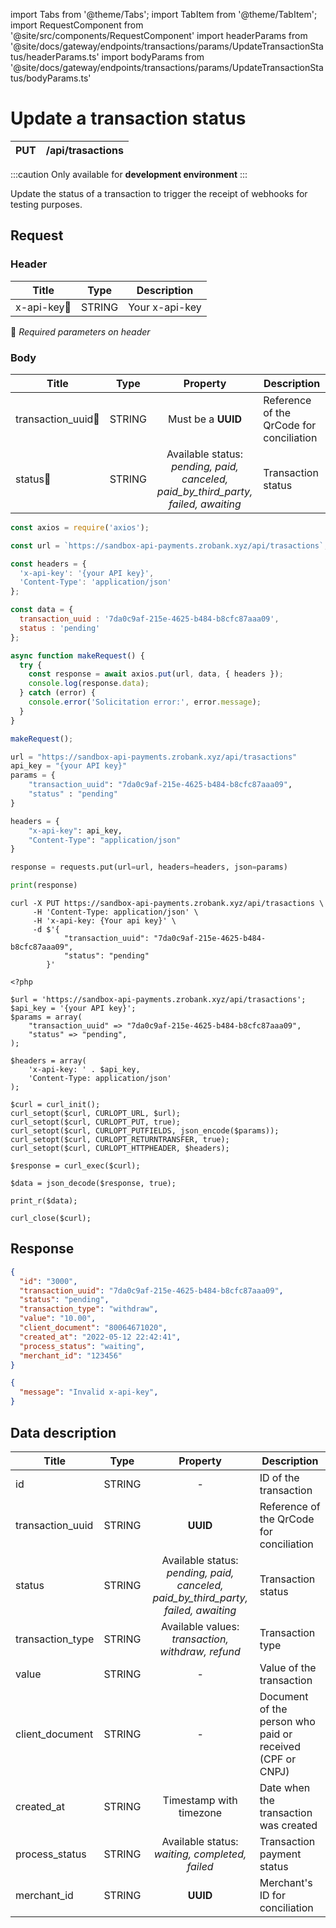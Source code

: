 import Tabs from '@theme/Tabs';
import TabItem from '@theme/TabItem';
import RequestComponent from '@site/src/components/RequestComponent'
import headerParams from '@site/docs/gateway/endpoints/transactions/params/UpdateTransactionStatus/headerParams.ts'
import bodyParams from '@site/docs/gateway/endpoints/transactions/params/UpdateTransactionStatus/bodyParams.ts'

# Update a transaction status

| PUT       | /api/trasactions                         |
| --------- | ---------------------------------------- |

:::caution
Only available for **development environment**
:::

Update the status of a transaction to trigger the receipt of webhooks for testing purposes.


## Request

<RequestComponent selectorBaseUrl="gateway" headerParams={headerParams} bodyParams={bodyParams} endpoint="/api/trasaction" method="put">

### Header
| Title                                | Type       | Description    |
| ------------------------------------ | :---------:|--------------- |
| x-api-key:small_orange_diamond:      | STRING     | Your x-api-key |
:small_orange_diamond: *Required parameters on header*


### Body
| Title                                  | Type  | Property                                                                               |Description                                                 |
| ---------------------------------------|:-----:| :------------------------------------------------------------------------------------: | ---------------------------------------------------------- |
| transaction_uuid:small_orange_diamond: | STRING| Must be a **UUID**                                                                     | Reference of the QrCode for conciliation                   |
| status:small_orange_diamond:           | STRING|Available status:<br/> *pending, paid, canceled, paid_by_third_party, failed, awaiting* | Transaction status                                         |

<Tabs>
<TabItem value="js" label="NodeJS">

```js title=Axios
const axios = require('axios');

const url = `https://sandbox-api-payments.zrobank.xyz/api/trasactions`;

const headers = {
  'x-api-key': '{your API key}',
  'Content-Type': 'application/json'
};

const data = {
  transaction_uuid : '7da0c9af-215e-4625-b484-b8cfc87aaa09',
  status : 'pending'
};

async function makeRequest() {
  try {
    const response = await axios.put(url, data, { headers });
    console.log(response.data);
  } catch (error) {
    console.error('Solicitation error:', error.message);
  }
}

makeRequest();
```
</TabItem>
<TabItem value="py" label="Python">

```python title=Requests
url = "https://sandbox-api-payments.zrobank.xyz/api/trasactions"
api_key = "{your API key}"
params = {
    "transaction_uuid": "7da0c9af-215e-4625-b484-b8cfc87aaa09",
    "status" : "pending"
}

headers = {
    "x-api-key": api_key,
    "Content-Type": "application/json"
}

response = requests.put(url=url, headers=headers, json=params)

print(response)
```
</TabItem>
<TabItem value="shell" label="Shell">

```shell title=CURL
curl -X PUT https://sandbox-api-payments.zrobank.xyz/api/trasactions \
     -H 'Content-Type: application/json' \
     -H 'x-api-key: {Your api key}' \
     -d $'{
            "transaction_uuid": "7da0c9af-215e-4625-b484-b8cfc87aaa09",
            "status": "pending"
        }'
```
</TabItem>
<TabItem value="php" label="PHP">

```shell title=CURL
<?php

$url = 'https://sandbox-api-payments.zrobank.xyz/api/trasactions';
$api_key = '{your API key}';
$params = array(
    "transaction_uuid" => "7da0c9af-215e-4625-b484-b8cfc87aaa09",
    "status" => "pending",
);

$headers = array(
    'x-api-key: ' . $api_key,
    'Content-Type: application/json'
);

$curl = curl_init();
curl_setopt($curl, CURLOPT_URL, $url);
curl_setopt($curl, CURLOPT_PUT, true);
curl_setopt($curl, CURLOPT_PUTFIELDS, json_encode($params));
curl_setopt($curl, CURLOPT_RETURNTRANSFER, true);
curl_setopt($curl, CURLOPT_HTTPHEADER, $headers);

$response = curl_exec($curl);

$data = json_decode($response, true);

print_r($data);

curl_close($curl);
```
</TabItem>
</Tabs>

## Response

<Tabs>
<TabItem value="201" label="201">

```json  title=/api/trasactions
{
  "id": "3000",
  "transaction_uuid": "7da0c9af-215e-4625-b484-b8cfc87aaa09",
  "status": "pending",
  "transaction_type": "withdraw",
  "value": "10.00",
  "client_document": "80064671020",
  "created_at": "2022-05-12 22:42:41",
  "process_status": "waiting",
  "merchant_id": "123456"
}
```
</TabItem>
<TabItem value="401" label="401">

```json  title=/api/trasactions
{
  "message": "Invalid x-api-key",
}
```
</TabItem>
</Tabs>

## Data description

| Title             | Type  | Property                                                                                |Description                                                 |
| ------------------|-------|:--------------------------------------------------------------------------------------: | ---------------------------------------------------------- |
| id                | STRING| -                                                                                       | ID of the transaction                                      |
| transaction_uuid  | STRING| **UUID**                                                                                | Reference of the QrCode for conciliation                   |
| status            | STRING| Available status:<br/> *pending, paid, canceled, paid_by_third_party, failed, awaiting* | Transaction status                                         |
| transaction_type  | STRING| Available values: <br/> *transaction, withdraw, refund*                                  | Transaction type                                           |
| value             | STRING| -                                                                                       |  Value of the transaction                                  |
| client_document   | STRING| -                                                                                       |  Document of the person who paid or received (CPF or CNPJ) |
| created_at        | STRING| Timestamp with timezone                                                                 |  Date when the transaction was created                     |
| process_status    | STRING| Available status: <br/> *waiting, completed, failed*                                    |  Transaction payment status                                |
| merchant_id       | STRING| **UUID**                                                                                |  Merchant's ID for conciliation                            |
</RequestComponent>